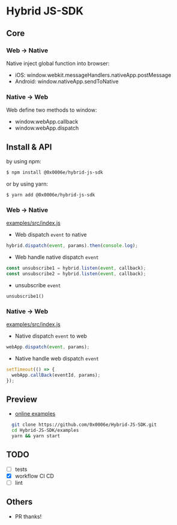 # Hybrid JS-SDK 

## Core

### Web -> Native

Native inject global function into browser:

- iOS: window.webkit.messageHandlers.nativeApp.postMessage
- Android: window.nativeApp.sendToNative

### Native -> Web

Web define two methods to window:

- window.webApp.callback
- window.webApp.dispatch

## Install & API

by using npm:

```bash
$ npm install @0x0006e/hybrid-js-sdk
```

or by using yarn:

```
$ yarn add @0x0006e/hybrid-js-sdk
```

### Web -> Native

[examples/src/index.js](./examples/src/index.js)

- Web dispatch `event` to native

```js
hybrid.dispatch(event, params).then(console.log);
```

- Web handle native dispatch `event`

```js
const unsubscribe1 = hybrid.listen(event, callback);
const unsubscribe2 = hybrid.listen(event, callback);
```

- unsubscribe `event`

```
unsubscribe1()
```

### Native -> Web

[examples/src/index.js](./examples/src/index.js)

- Native dispatch `event` to web

```js
webApp.dispatch(event, params);
```

- Native handle web dispatch `event`

```js
setTimeout(() => {
  webApp.callBack(eventId, params);
});
```

## Preview

- [online examples](https://0x0006e.github.io/Hybrid-JS-SDK/examples/dist/)

```bash
  git clone https://github.com/0x0006e/Hybrid-JS-SDK.git
  cd Hybrid-JS-SDK/examples
  yarn && yarn start
```

## TODO

- [ ] tests
- [x] workflow CI CD
- [ ] lint

## Others

- PR thanks!
